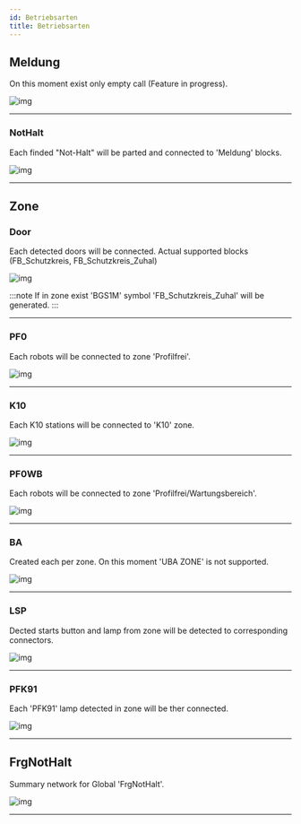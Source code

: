 ```yaml
---
id: Betriebsarten
title: Betriebsarten
---
```


## Meldung

On this moment exist only empty call (Feature in progress). 

![img](../../../../assets/docs/generation/programBlocks/betriebsarten/Meldung.jpg)

---

### NotHalt

Each finded "Not-Halt" will be parted and connected to 'Meldung' blocks. 

![img](../../../../assets/docs/generation/programBlocks/betriebsarten/NotHalt.jpg)

---

## Zone

### Door

Each detected doors will be connected. Actual supported blocks (FB_Schutzkreis, FB_Schutzkreis_Zuhal) 

![img](../../../../assets/docs/generation/programBlocks/betriebsarten/SK.jpg)

:::note
If in zone exist 'BGS1M' symbol 'FB_Schutzkreis_Zuhal' will be generated.
:::

---

### PF0

Each robots will be connected to zone 'Profilfrei'.

![img](../../../../assets/docs/generation/programBlocks/betriebsarten/PF0.jpg)

---

### K10

Each K10 stations will be connected to 'K10' zone.

![img](../../../../assets/docs/generation/programBlocks/betriebsarten/K10.jpg)

---

### PF0WB

Each robots will be connected to zone 'Profilfrei/Wartungsbereich'.

![img](../../../../assets/docs/generation/programBlocks/betriebsarten/PF0WB.jpg)

---

### BA

Created each per zone. On this moment 'UBA ZONE' is not supported.

![img](../../../../assets/docs/generation/programBlocks/betriebsarten/BA.jpg)

---

### LSP

Dected starts button and lamp from zone will be detected to corresponding connectors.

![img](../../../../assets/docs/generation/programBlocks/betriebsarten/LSP.jpg)

---

### PFK91

Each 'PFK91' lamp detected in zone will be ther connected.  

![img](../../../../assets/docs/generation/programBlocks/betriebsarten/PFK.jpg)

---

## FrgNotHalt

Summary network for Global 'FrgNotHalt'.

![img](../../../../assets/docs/generation/programBlocks/betriebsarten/FrgNotHalt.jpg)

---